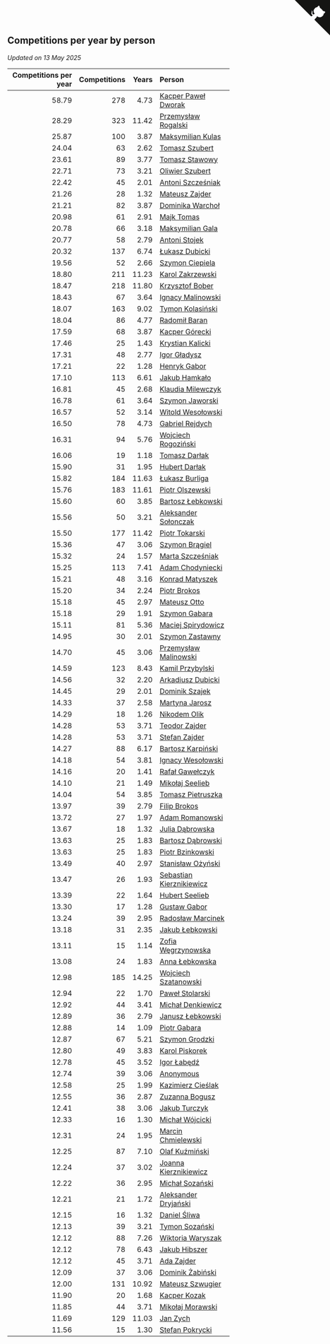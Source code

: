 ## Competitions per year by person

*Updated on 13 May 2025*

| Competitions per year | Competitions | Years | Person |
| ---: | ---: | ---: | :--- |
| 58.79 | 278 | 4.73 | [Kacper Paweł Dworak](https://www.worldcubeassociation.org/persons/2020DWOR01) |
| 28.29 | 323 | 11.42 | [Przemysław Rogalski](https://www.worldcubeassociation.org/persons/2013ROGA02) |
| 25.87 | 100 | 3.87 | [Maksymilian Kulas](https://www.worldcubeassociation.org/persons/2021KULA02) |
| 24.04 | 63 | 2.62 | [Tomasz Szubert](https://www.worldcubeassociation.org/persons/2022SZUB02) |
| 23.61 | 89 | 3.77 | [Tomasz Stawowy](https://www.worldcubeassociation.org/persons/2021STAW01) |
| 22.71 | 73 | 3.21 | [Oliwier Szubert](https://www.worldcubeassociation.org/persons/2022SZUB01) |
| 22.42 | 45 | 2.01 | [Antoni Szcześniak](https://www.worldcubeassociation.org/persons/2023SZCZ04) |
| 21.26 | 28 | 1.32 | [Mateusz Zajder](https://www.worldcubeassociation.org/persons/2024ZAJD01) |
| 21.21 | 82 | 3.87 | [Dominika Warchoł](https://www.worldcubeassociation.org/persons/2021WARC01) |
| 20.98 | 61 | 2.91 | [Majk Tomas](https://www.worldcubeassociation.org/persons/2022TOMA05) |
| 20.78 | 66 | 3.18 | [Maksymilian Gala](https://www.worldcubeassociation.org/persons/2022GALA01) |
| 20.77 | 58 | 2.79 | [Antoni Stojek](https://www.worldcubeassociation.org/persons/2022STOJ03) |
| 20.32 | 137 | 6.74 | [Łukasz Dubicki](https://www.worldcubeassociation.org/persons/2018DUBI01) |
| 19.56 | 52 | 2.66 | [Szymon Ciepiela](https://www.worldcubeassociation.org/persons/2022CIEP01) |
| 18.80 | 211 | 11.23 | [Karol Zakrzewski](https://www.worldcubeassociation.org/persons/2014ZAKR01) |
| 18.47 | 218 | 11.80 | [Krzysztof Bober](https://www.worldcubeassociation.org/persons/2013BOBE01) |
| 18.43 | 67 | 3.64 | [Ignacy Malinowski](https://www.worldcubeassociation.org/persons/2021MALI02) |
| 18.07 | 163 | 9.02 | [Tymon Kolasiński](https://www.worldcubeassociation.org/persons/2016KOLA02) |
| 18.04 | 86 | 4.77 | [Radomił Baran](https://www.worldcubeassociation.org/persons/2020BARA02) |
| 17.59 | 68 | 3.87 | [Kacper Górecki](https://www.worldcubeassociation.org/persons/2021GORE01) |
| 17.46 | 25 | 1.43 | [Krystian Kalicki](https://www.worldcubeassociation.org/persons/2023KALI10) |
| 17.31 | 48 | 2.77 | [Igor Gładysz](https://www.worldcubeassociation.org/persons/2022GLAD01) |
| 17.21 | 22 | 1.28 | [Henryk Gabor](https://www.worldcubeassociation.org/persons/2024GABO02) |
| 17.10 | 113 | 6.61 | [Jakub Hamkało](https://www.worldcubeassociation.org/persons/2018HAMK01) |
| 16.81 | 45 | 2.68 | [Klaudia Milewczyk](https://www.worldcubeassociation.org/persons/2022MILE05) |
| 16.78 | 61 | 3.64 | [Szymon Jaworski](https://www.worldcubeassociation.org/persons/2021JAWO01) |
| 16.57 | 52 | 3.14 | [Witold Wesołowski](https://www.worldcubeassociation.org/persons/2022WESO01) |
| 16.50 | 78 | 4.73 | [Gabriel Rejdych](https://www.worldcubeassociation.org/persons/2020REJD01) |
| 16.31 | 94 | 5.76 | [Wojciech Rogoziński](https://www.worldcubeassociation.org/persons/2019ROGO04) |
| 16.06 | 19 | 1.18 | [Tomasz Darłak](https://www.worldcubeassociation.org/persons/2024DARL01) |
| 15.90 | 31 | 1.95 | [Hubert Darłak](https://www.worldcubeassociation.org/persons/2023DARL03) |
| 15.82 | 184 | 11.63 | [Łukasz Burliga](https://www.worldcubeassociation.org/persons/2013BURL01) |
| 15.76 | 183 | 11.61 | [Piotr Olszewski](https://www.worldcubeassociation.org/persons/2013OLSZ02) |
| 15.60 | 60 | 3.85 | [Bartosz Łebkowski](https://www.worldcubeassociation.org/persons/2021LEBK01) |
| 15.56 | 50 | 3.21 | [Aleksander Sołonczak](https://www.worldcubeassociation.org/persons/2022SOLO01) |
| 15.50 | 177 | 11.42 | [Piotr Tokarski](https://www.worldcubeassociation.org/persons/2013TOKA01) |
| 15.36 | 47 | 3.06 | [Szymon Brągiel](https://www.worldcubeassociation.org/persons/2022BRAG03) |
| 15.32 | 24 | 1.57 | [Marta Szcześniak](https://www.worldcubeassociation.org/persons/2023SZCZ07) |
| 15.25 | 113 | 7.41 | [Adam Chodyniecki](https://www.worldcubeassociation.org/persons/2017CHOD02) |
| 15.21 | 48 | 3.16 | [Konrad Matyszek](https://www.worldcubeassociation.org/persons/2022MATY02) |
| 15.20 | 34 | 2.24 | [Piotr Brokos](https://www.worldcubeassociation.org/persons/2023BROK01) |
| 15.18 | 45 | 2.97 | [Mateusz Otto](https://www.worldcubeassociation.org/persons/2022OTTO01) |
| 15.18 | 29 | 1.91 | [Szymon Gabara](https://www.worldcubeassociation.org/persons/2023GABA01) |
| 15.11 | 81 | 5.36 | [Maciej Spirydowicz](https://www.worldcubeassociation.org/persons/2020SPIR01) |
| 14.95 | 30 | 2.01 | [Szymon Zastawny](https://www.worldcubeassociation.org/persons/2023ZAST01) |
| 14.70 | 45 | 3.06 | [Przemysław Malinowski](https://www.worldcubeassociation.org/persons/2022MALI01) |
| 14.59 | 123 | 8.43 | [Kamil Przybylski](https://www.worldcubeassociation.org/persons/2016PRZY01) |
| 14.56 | 32 | 2.20 | [Arkadiusz Dubicki](https://www.worldcubeassociation.org/persons/2023DUBI01) |
| 14.45 | 29 | 2.01 | [Dominik Szajek](https://www.worldcubeassociation.org/persons/2023SZAJ01) |
| 14.33 | 37 | 2.58 | [Martyna Jarosz](https://www.worldcubeassociation.org/persons/2022JARO01) |
| 14.29 | 18 | 1.26 | [Nikodem Olik](https://www.worldcubeassociation.org/persons/2024OLIK01) |
| 14.28 | 53 | 3.71 | [Teodor Zajder](https://www.worldcubeassociation.org/persons/2021ZAJD03) |
| 14.28 | 53 | 3.71 | [Stefan Zajder](https://www.worldcubeassociation.org/persons/2021ZAJD02) |
| 14.27 | 88 | 6.17 | [Bartosz Karpiński](https://www.worldcubeassociation.org/persons/2019KARP03) |
| 14.18 | 54 | 3.81 | [Ignacy Wesołowski](https://www.worldcubeassociation.org/persons/2021WESO01) |
| 14.16 | 20 | 1.41 | [Rafał Gawełczyk](https://www.worldcubeassociation.org/persons/2023GAWE01) |
| 14.10 | 21 | 1.49 | [Mikołaj Seelieb](https://www.worldcubeassociation.org/persons/2023SEEL04) |
| 14.04 | 54 | 3.85 | [Tomasz Pietruszka](https://www.worldcubeassociation.org/persons/2021PIET01) |
| 13.97 | 39 | 2.79 | [Filip Brokos](https://www.worldcubeassociation.org/persons/2022BROK03) |
| 13.72 | 27 | 1.97 | [Adam Romanowski](https://www.worldcubeassociation.org/persons/2023ROMA10) |
| 13.67 | 18 | 1.32 | [Julia Dąbrowska](https://www.worldcubeassociation.org/persons/2024DABR01) |
| 13.63 | 25 | 1.83 | [Bartosz Dąbrowski](https://www.worldcubeassociation.org/persons/2023DABR07) |
| 13.63 | 25 | 1.83 | [Piotr Bzinkowski](https://www.worldcubeassociation.org/persons/2023BZIN01) |
| 13.49 | 40 | 2.97 | [Stanisław Ożyński](https://www.worldcubeassociation.org/persons/2022OZYN01) |
| 13.47 | 26 | 1.93 | [Sebastian Kierznikiewicz](https://www.worldcubeassociation.org/persons/2023KIER02) |
| 13.39 | 22 | 1.64 | [Hubert Seelieb](https://www.worldcubeassociation.org/persons/2023SEEL02) |
| 13.30 | 17 | 1.28 | [Gustaw Gabor](https://www.worldcubeassociation.org/persons/2024GABO01) |
| 13.24 | 39 | 2.95 | [Radosław Marcinek](https://www.worldcubeassociation.org/persons/2022MARC05) |
| 13.18 | 31 | 2.35 | [Jakub Łebkowski](https://www.worldcubeassociation.org/persons/2023LEBK01) |
| 13.11 | 15 | 1.14 | [Zofia Węgrzynowska](https://www.worldcubeassociation.org/persons/2024WEGR01) |
| 13.08 | 24 | 1.83 | [Anna Łebkowska](https://www.worldcubeassociation.org/persons/2023LEBK04) |
| 12.98 | 185 | 14.25 | [Wojciech Szatanowski](https://www.worldcubeassociation.org/persons/2011SZAT01) |
| 12.94 | 22 | 1.70 | [Paweł Stolarski](https://www.worldcubeassociation.org/persons/2023STOL04) |
| 12.92 | 44 | 3.41 | [Michał Denkiewicz](https://www.worldcubeassociation.org/persons/2021DENK01) |
| 12.89 | 36 | 2.79 | [Janusz Łebkowski](https://www.worldcubeassociation.org/persons/2022LEBK01) |
| 12.88 | 14 | 1.09 | [Piotr Gabara](https://www.worldcubeassociation.org/persons/2024GABA02) |
| 12.87 | 67 | 5.21 | [Szymon Grodzki](https://www.worldcubeassociation.org/persons/2020GROD01) |
| 12.80 | 49 | 3.83 | [Karol Piskorek](https://www.worldcubeassociation.org/persons/2021PISK01) |
| 12.78 | 45 | 3.52 | [Igor Łabędź](https://www.worldcubeassociation.org/persons/2021LABE01) |
| 12.74 | 39 | 3.06 | [Anonymous](https://www.worldcubeassociation.org/persons/2022ANON03) |
| 12.58 | 25 | 1.99 | [Kazimierz Cieślak](https://www.worldcubeassociation.org/persons/2023CIES01) |
| 12.55 | 36 | 2.87 | [Zuzanna Bogusz](https://www.worldcubeassociation.org/persons/2022BOGU01) |
| 12.41 | 38 | 3.06 | [Jakub Turczyk](https://www.worldcubeassociation.org/persons/2022TURC02) |
| 12.33 | 16 | 1.30 | [Michał Wójcicki](https://www.worldcubeassociation.org/persons/2024WOJC01) |
| 12.31 | 24 | 1.95 | [Marcin Chmielewski](https://www.worldcubeassociation.org/persons/2023CHMI01) |
| 12.25 | 87 | 7.10 | [Olaf Kuźmiński](https://www.worldcubeassociation.org/persons/2018KUZM02) |
| 12.24 | 37 | 3.02 | [Joanna Kierznikiewicz](https://www.worldcubeassociation.org/persons/2022KIER01) |
| 12.22 | 36 | 2.95 | [Michał Sozański](https://www.worldcubeassociation.org/persons/2022SOZA02) |
| 12.21 | 21 | 1.72 | [Aleksander Dryjański](https://www.worldcubeassociation.org/persons/2023DRYJ01) |
| 12.15 | 16 | 1.32 | [Daniel Śliwa](https://www.worldcubeassociation.org/persons/2024SLIW01) |
| 12.13 | 39 | 3.21 | [Tymon Sozański](https://www.worldcubeassociation.org/persons/2022SOZA01) |
| 12.12 | 88 | 7.26 | [Wiktoria Waryszak](https://www.worldcubeassociation.org/persons/2018WARY01) |
| 12.12 | 78 | 6.43 | [Jakub Hibszer](https://www.worldcubeassociation.org/persons/2018HIBS01) |
| 12.12 | 45 | 3.71 | [Ada Zajder](https://www.worldcubeassociation.org/persons/2021ZAJD01) |
| 12.09 | 37 | 3.06 | [Dominik Żabiński](https://www.worldcubeassociation.org/persons/2022ZABI01) |
| 12.00 | 131 | 10.92 | [Mateusz Szwugier](https://www.worldcubeassociation.org/persons/2014SZWU01) |
| 11.90 | 20 | 1.68 | [Kacper Kozak](https://www.worldcubeassociation.org/persons/2023KOZA05) |
| 11.85 | 44 | 3.71 | [Mikołaj Morawski](https://www.worldcubeassociation.org/persons/2021MORA01) |
| 11.69 | 129 | 11.03 | [Jan Zych](https://www.worldcubeassociation.org/persons/2014ZYCH01) |
| 11.56 | 15 | 1.30 | [Stefan Pokrycki](https://www.worldcubeassociation.org/persons/2024POKR01) |


<a href="https://github.com/noeruchangd/wca_statistics_vn" class="github-corner" aria-label="View source on Github"><svg width="80" height="80" viewBox="0 0 250 250" style="fill:#151513; color:#fff; position: absolute; top: 0; border: 0; right: 0;" aria-hidden="true"><path d="M0,0 L115,115 L130,115 L142,142 L250,250 L250,0 Z"></path><path d="M128.3,109.0 C113.8,99.7 119.0,89.6 119.0,89.6 C122.0,82.7 120.5,78.6 120.5,78.6 C119.2,72.0 123.4,76.3 123.4,76.3 C127.3,80.9 125.5,87.3 125.5,87.3 C122.9,97.6 130.6,101.9 134.4,103.2" fill="currentColor" style="transform-origin: 130px 106px;" class="octo-arm"></path><path d="M115.0,115.0 C114.9,115.1 118.7,116.5 119.8,115.4 L133.7,101.6 C136.9,99.2 139.9,98.4 142.2,98.6 C133.8,88.0 127.5,74.4 143.8,58.0 C148.5,53.4 154.0,51.2 159.7,51.0 C160.3,49.4 163.2,43.6 171.4,40.1 C171.4,40.1 176.1,42.5 178.8,56.2 C183.1,58.6 187.2,61.8 190.9,65.4 C194.5,69.0 197.7,73.2 200.1,77.6 C213.8,80.2 216.3,84.9 216.3,84.9 C212.7,93.1 206.9,96.0 205.4,96.6 C205.1,102.4 203.0,107.8 198.3,112.5 C181.9,128.9 168.3,122.5 157.7,114.1 C157.9,116.9 156.7,120.9 152.7,124.9 L141.0,136.5 C139.8,137.7 141.6,141.9 141.8,141.8 Z" fill="currentColor" class="octo-body"></path></svg></a><style>.github-corner:hover .octo-arm{animation:octocat-wave 560ms ease-in-out}@keyframes octocat-wave{0%,100%{transform:rotate(0)}20%,60%{transform:rotate(-25deg)}40%,80%{transform:rotate(10deg)}}@media (max-width:500px){.github-corner:hover .octo-arm{animation:none}.github-corner .octo-arm{animation:octocat-wave 560ms ease-in-out}}</style>
